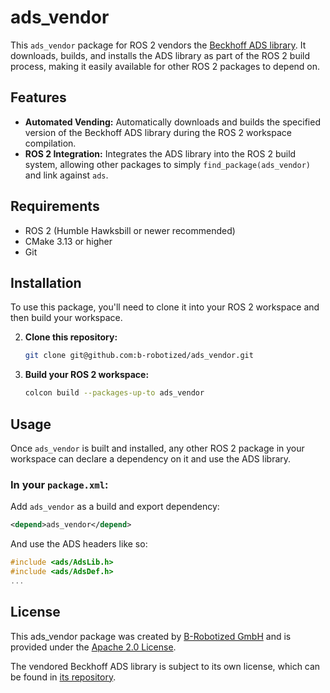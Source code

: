 # ads_vendor

This `ads_vendor` package for ROS 2 vendors the [Beckhoff ADS library](https://github.com/Beckhoff/ADS). It downloads, builds, and installs the ADS library as part of the ROS 2 build process, making it easily available for other ROS 2 packages to depend on.


## Features

* **Automated Vending:** Automatically downloads and builds the specified version of the Beckhoff ADS library during the ROS 2 workspace compilation.
* **ROS 2 Integration:** Integrates the ADS library into the ROS 2 build system, allowing other packages to simply `find_package(ads_vendor)` and link against `ads`.

## Requirements

* ROS 2 (Humble Hawksbill or newer recommended)
* CMake 3.13 or higher
* Git

## Installation

To use this package, you'll need to clone it into your ROS 2 workspace and then build your workspace.

2.  **Clone this repository:**
    ```bash
    git clone git@github.com:b-robotized/ads_vendor.git
    ```

3.  **Build your ROS 2 workspace:**
    ```bash
    colcon build --packages-up-to ads_vendor
    ```

## Usage

Once `ads_vendor` is built and installed, any other ROS 2 package in your workspace can declare a dependency on it and use the ADS library.

### In your `package.xml`:

Add `ads_vendor` as a build and export dependency:

```xml
<depend>ads_vendor</depend>
```
And use the ADS headers like so:
```c++
#include <ads/AdsLib.h>
#include <ads/AdsDef.h>
...
```
## License

This ads_vendor package was created by [B-Robotized GmbH](https://www.b-robotized.com/) and is provided under the [Apache 2.0 License](https://www.apache.org/licenses/LICENSE-2.0).

The vendored Beckhoff ADS library is subject to its own license, which can be found in [its repository](https://github.com/Beckhoff/ADS).

